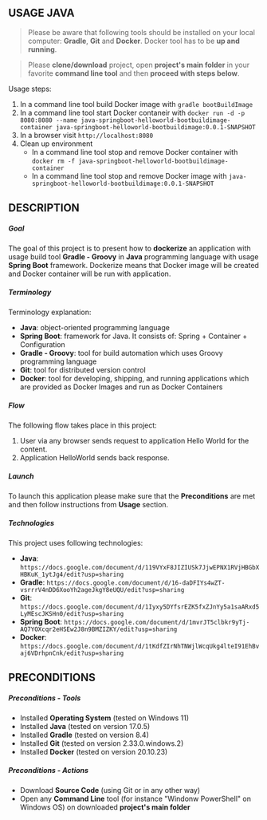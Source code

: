 USAGE JAVA
----------

> Please be aware that following tools should be installed on your local computer: **Gradle**, **Git** and **Docker**. Docker tool has to be **up and running**.  

> Please **clone/download** project, open **project's main folder** in your favorite **command line tool** and then **proceed with steps below**. 

Usage steps:
1. In a command line tool build Docker image with `gradle bootBuildImage`
1. In a command line tool start Docker contaneir with `docker run -d -p 8080:8080 --name java-springboot-helloworld-bootbuildimage-container java-springboot-helloworld-bootbuildimage:0.0.1-SNAPSHOT`
1. In a browser visit `http://localhost:8080`
1. Clean up environment 
     * In a command line tool stop and remove Docker container with `docker rm -f java-springboot-helloworld-bootbuildimage-container`
     * In a command line tool stop and remove Docker image with `java-springboot-helloworld-bootbuildimage:0.0.1-SNAPSHOT`


DESCRIPTION
-----------

##### Goal
The goal of this project is to present how to **dockerize** an application with usage build tool **Gradle - Groovy** in **Java** programming language with usage **Spring Boot** framework. Dockerize means that Docker image will be created and Docker container will be run with application.

##### Terminology
Terminology explanation:
* **Java**: object-oriented programming language
* **Spring Boot**: framework for Java. It consists of: Spring + Container + Configuration
* **Gradle - Groovy**: tool for build automation which uses Groovy programming language
* **Git**: tool for distributed version control
* **Docker**: tool for developing, shipping, and running applications which are provided as Docker Images and run as Docker Containers

##### Flow
The following flow takes place in this project:
1. User via any browser sends request to application Hello World for the content.
1. Application HelloWorld sends back response.

##### Launch
To launch this application please make sure that the **Preconditions** are met and then follow instructions from **Usage** section.

##### Technologies
This project uses following technologies:
* **Java**: `https://docs.google.com/document/d/119VYxF8JIZIUSk7JjwEPNX1RVjHBGbXHBKuK_1ytJg4/edit?usp=sharing`
* **Gradle**: `https://docs.google.com/document/d/16-daDFIYs4wZT-vsrrrV4nDD6XooYh2ageJkgY8eUQU/edit?usp=sharing`
* **Git**: `https://docs.google.com/document/d/1Iyxy5DYfsrEZK5fxZJnYy5a1saARxd5LyMEscJKSHn0/edit?usp=sharing`
* **Spring Boot**: `https://docs.google.com/document/d/1mvrJT5clbkr9yTj-AQ7YOXcqr2eHSEw2J8n9BMZIZKY/edit?usp=sharing`
* **Docker**: `https://docs.google.com/document/d/1tKdfZIrNhTNWjlWcqUkg4lteI91EhBvaj6VDrhpnCnk/edit?usp=sharing`


PRECONDITIONS
-------------

##### Preconditions - Tools
* Installed **Operating System** (tested on Windows 11)
* Installed **Java** (tested on version 17.0.5)
* Installed **Gradle** (tested on version 8.4)
* Installed **Git** (tested on version 2.33.0.windows.2)
* Installed **Docker** (tested on version 20.10.23)


##### Preconditions - Actions
* Download **Source Code** (using Git or in any other way) 
* Open any **Command Line** tool (for instance "Windonw PowerShell" on Windows OS) on downloaded **project's main folder**
